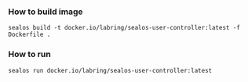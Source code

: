 ### How to build image

```shell
sealos build -t docker.io/labring/sealos-user-controller:latest -f Dockerfile .
```

### How to run

```shell
sealos run docker.io/labring/sealos-user-controller:latest
```
